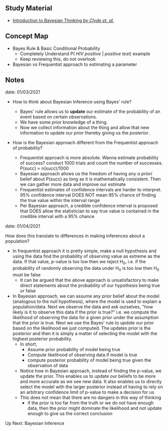 ## Study Material
- [Introduction to Bayesian Thinking *by Clyde et. al.*](https://statswithr.github.io/book/)

## Concept Map
- Bayes Rule & Basic Conditional Probability
  - Completely Understand P( *HIV positive* | *positive test*) example
  - Keep reviewing this, do not overlook
- Bayesian vs Frequentist approach to estimating a parameter


## Notes

date: 01/03/2021<br>

- How to think about Bayesian Inference using Bayes' rule?
  - Bayes' rule allows us to **update** our estimate of the probability of an event based on certain observations.
  - We have some *prior* knowledge of a thing.
  - Now we collect information about the thing and allow that new information to update our *prior* thereby giving us the *posterior*.


- How is the Bayesian approach different from the Frequentist approach of probability?
  - Frequentist approach is more absolute. Wanna estimate probability of success? conduct 1000 trials and count the number of successes. P(succ) = n(succ)/1000
  - Bayesian approach allows us the freedom of having *any a priori* belief about P(succ) as long as it is mathematically consistent. Then we can gather more data and improve our estimate
  - Frequentist estimates of confidence intervals are harder to interpret. 95% confidence interval DOES NOT mean 95% chance of finding the true value within the interval range
  - Per Bayesian approach, a credible confidence interval is proposed that DOES allow the statistician to say true value is contained in the credible interval with a 95% chance

date: 01/04/2021

How does this translate to differences in making inferences about a population?
- In frequentist approach it is pretty simple, make a null hypothesis and using the data find the probability of observing value as extreme as the data. If that value, p-value is too low then we reject H<sub>0</sub>, i.e. if the probability of randomly observing the data under H<sub>0</sub> is too low then H<sub>0</sub> must be false
  - It can be argued that the above approach is unsatisfactory to make direct statements about the probability of our hypothesis being true or false
- In Bayesian approach, we can assume any prior belief about the model (analogous to the null hypothesis), where the model is used to explain a population/data. Next we observe the data and ask ourselves, "how likely is it to observe this data if the prior is true?" i.e. we compute the likelihood of observing the data for a given prior under the assumption that the prior is true. Next we use the Bayes' rule to *update* our prior based on the likelihood we just computed. The updates prior is the posterior and then it is simply a matter of selecting the model with the highest posterior probability.
  - In short,
    - Assume prior probability of model being true
    - Compute likelihood of observing data if model is true
    - compute posterior probability of model being true given the observation of data
  - Notice how in Bayesian approach, instead of finding the p-value, we update the prior. This enables us to update our beliefs to be more and more accurate as we see new data. It also enables us to directly select the model with the larger posterior instead of having to rely on an arbitrary confidence limit of p-value to make a decision for us
  - This does not mean that there are no dangers in this way of thinking
    - if the prior is too far from the truth or we do not have enough data, then the prior might dominate the likelihood and not update enough to give us the correct conclusion

Up Next: Bayesian Inference

